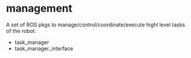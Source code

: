 # management
A set of ROS pkgs to manage/control/coordinate/execute highl level tasks of the robot.
  - task_manager
  - task_manager_interface
